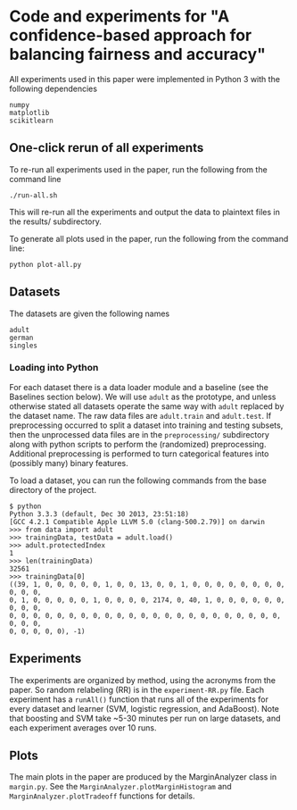 # Code and experiments for "A confidence-based approach for balancing fairness and accuracy"

All experiments used in this paper were implemented in Python 3 with the following
dependencies

    numpy
    matplotlib
    scikitlearn


## One-click rerun of all experiments

To re-run all experiments used in the paper, run the following from the command line

    ./run-all.sh

This will re-run all the experiments and output the data to plaintext
files in the results/ subdirectory.

To generate all plots used in the paper, run the following from the command line:

    python plot-all.py


## Datasets

The datasets are given the following names

    adult
    german 
    singles 

### Loading into Python

For each dataset there is a data loader module and a baseline (see the
Baselines section below). We will use `adult` as the prototype, and unless
otherwise stated all datasets operate the same way with `adult` replaced by the
dataset name. The raw data files are `adult.train` and `adult.test`. If
preprocessing occurred to split a dataset into training and testing subsets,
then the unprocessed data files are in the `preprocessing/` subdirectory along
with python scripts to perform the (randomized) preprocessing. Additional
preprocessing is performed to turn categorical features into (possibly many)
binary features.

To load a dataset, you can run the following commands from the base directory
of the project.

    $ python
    Python 3.3.3 (default, Dec 30 2013, 23:51:18) 
    [GCC 4.2.1 Compatible Apple LLVM 5.0 (clang-500.2.79)] on darwin
    >>> from data import adult
    >>> trainingData, testData = adult.load()
    >>> adult.protectedIndex
    1
    >>> len(trainingData)
    32561
    >>> trainingData[0]
    ((39, 1, 0, 0, 0, 0, 0, 1, 0, 0, 13, 0, 0, 1, 0, 0, 0, 0, 0, 0, 0, 0, 0, 0, 0,
    0, 1, 0, 0, 0, 0, 0, 1, 0, 0, 0, 0, 2174, 0, 40, 1, 0, 0, 0, 0, 0, 0, 0, 0, 0,
    0, 0, 0, 0, 0, 0, 0, 0, 0, 0, 0, 0, 0, 0, 0, 0, 0, 0, 0, 0, 0, 0, 0, 0, 0, 0,
    0, 0, 0, 0, 0), -1)

## Experiments

The experiments are organized by method, using the acronyms from the paper.  So
random relabeling (RR) is in the `experiment-RR.py` file. Each experiment has a
`runAll()` function that runs all of the experiments for every dataset and
learner (SVM, logistic regression, and AdaBoost). Note that boosting and SVM
take ~5-30 minutes per run on large datasets, and each experiment averages over
10 runs.

## Plots

The main plots in the paper are produced by the MarginAnalyzer class in
`margin.py`. See the `MarginAnalyzer.plotMarginHistogram` and
`MarginAnalyzer.plotTradeoff` functions for details.

